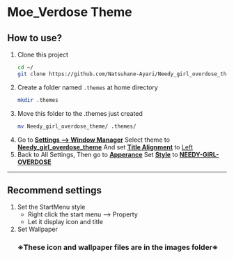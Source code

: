 # Moe_Verdose Theme
## How to use?
1. Clone this project
   ```sh
   cd ~/
   git clone https://github.com/Natsuhane-Ayari/Needy_girl_overdose_theme.git
   ```
2. Create a folder named `.themes` at home directory
   ```sh
   mkdir .themes
   ```
3. Move this folder to the .themes just created
   ```sh
   mv Needy_girl_overdose_theme/ .themes/
   ```
4. Go to <ins>**Settings --> Window Manager**</ins>
   Select theme to <ins>**Needy_girl_overdose_theme**</ins>
   And set <ins>**Title Alignment**</ins> to <ins>Left</ins>
5. Back to All Settings, Then go to <ins>**Apperance**</ins>
   Set <ins>**Style**</ins> to <ins>**NEEDY-GIRL-OVERDOSE**</ins>
---
## Recommend settings
1. Set the StartMenu style
   * Right click the start menu --> Property
   * Let it display icon and title
2. Set Wallpaper
	### ※These icon and wallpaper files are in the images folder※
